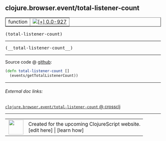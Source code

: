 ## clojure.browser.event/total-listener-count



 <table border="1">
<tr>
<td>function</td>
<td><a href="https://github.com/cljsinfo/cljs-api-docs/tree/0.0-927"><img valign="middle" alt="[+] 0.0-927" title="Added in 0.0-927" src="https://img.shields.io/badge/+-0.0--927-lightgrey.svg"></a> </td>
</tr>
</table>

<samp>(total-listener-count)</samp><br>

---

 <samp>
(__total-listener-count__)<br>
</samp>

---







Source code @ [github]():

```clj
(defn total-listener-count []
  (events/getTotalListenerCount))
```

<!--
Repo - tag - source tree - lines:

 <pre>

</pre>

-->

---



###### External doc links:

[`clojure.browser.event/total-listener-count` @ crossclj](http://crossclj.info/fun/clojure.browser.event.cljs/total-listener-count.html)<br>

---

 <table>
<tr><td>
<img valign="middle" align="right" width="48px" src="http://i.imgur.com/Hi20huC.png">
</td><td>
Created for the upcoming ClojureScript website.<br>
[edit here] | [learn how]
</td></tr></table>

[edit here]:https://github.com/cljsinfo/cljs-api-docs/blob/master/cljsdoc/clojure.browser.event/total-listener-count.cljsdoc
[learn how]:https://github.com/cljsinfo/cljs-api-docs/wiki/cljsdoc-files

<!--

This information was too distracting to show to readers, but I'll leave it
commented here since it is helpful to:

- pretty-print the data used to generate this document
- and show how to retrieve that data



The API data for this symbol:

```clj
{:ns "clojure.browser.event",
 :name "total-listener-count",
 :signature ["[]"],
 :name-encode "total-listener-count",
 :history [["+" "0.0-927"]],
 :type "function",
 :full-name-encode "clojure.browser.event/total-listener-count",
 :source {:code "(defn total-listener-count []\n  (events/getTotalListenerCount))",
          :title "Source code",
          :repo "clojurescript",
          :tag "r1.9.36",
          :filename "src/main/cljs/clojure/browser/event.cljs",
          :lines [87 88],
          :url "https://github.com/clojure/clojurescript/blob/r1.9.36/src/main/cljs/clojure/browser/event.cljs#L87-L88"},
 :usage ["(total-listener-count)"],
 :full-name "clojure.browser.event/total-listener-count",
 :cljsdoc-url "https://github.com/cljsinfo/cljs-api-docs/blob/master/cljsdoc/clojure.browser.event/total-listener-count.cljsdoc"}

```

Retrieve the API data for this symbol:

```clj
;; from Clojure REPL
(require '[clojure.edn :as edn])
(-> (slurp "https://raw.githubusercontent.com/cljsinfo/cljs-api-docs/catalog/cljs-api.edn")
    (edn/read-string)
    (get-in [:symbols "clojure.browser.event/total-listener-count"]))
```

-->
